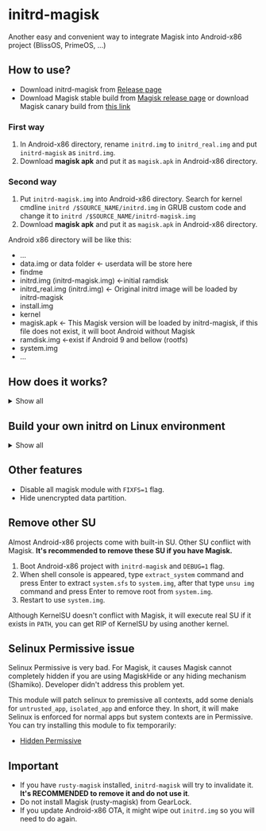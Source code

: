 # initrd-magisk
Another easy and convenient way to integrate Magisk into Android-x86 project (BlissOS, PrimeOS, ...)


## How to use?

- Download initrd-magisk from [Release page](https://github.com/HuskyDG/initrd-magisk/releases)
- Download Magisk stable build from [Magisk release page](https://github.com/topjohnwu/Magisk/releases/tag/v24.3) or download Magisk canary build from [this link](https://raw.githubusercontent.com/topjohnwu/magisk-files/canary/app-debug.apk)


### First way

1. In Android-x86 directory, rename `initrd.img` to `initrd_real.img` and put `initrd-magisk` as `initrd.img`.
2. Download **magisk apk** and put it as `magisk.apk` in Android-x86 directory.

### Second way

1. Put `initrd-magisk.img` into Android-x86 directory. Search for kernel cmdline `initrd /$SOURCE_NAME/initrd.img` in GRUB custom code and change it to `initrd /$SOURCE_NAME/initrd-magisk.img`
2. Download **magisk apk** and put it as `magisk.apk` in Android-x86 directory.


Android x86 directory will be like this:

- ...
- data.img or data folder ← userdata will be store here
- findme
- initrd.img (initrd-magisk.img) ←initial ramdisk
- initrd_real.img (initrd.img) ← Original initrd image will be loaded by initrd-magisk
- install.img
- kernel
- magisk.apk ← This Magisk version will be loaded by initrd-magisk, if this file does not exist, it will boot Android without Magisk
- ramdisk.img ←exist if Android 9 and bellow (rootfs)
- system.img
- ...


## How does it works?

<details>
<summary>Show all</summary>

### initrd-magisk boot stage

- System launched with **initrd-magisk** (`initrd.img`) unpacked into root directory in first stage, then unpack original `initrd_real.img` to root directory.
- Extract `magisk.apk` and put binaries into `/magisk`
- Put `99_magisk` script into `/scripts`
- Launch `init` script from original `initrd_real.img` and continue to boot.

### original initrd boot stage

- Execute `99_magisk` script to patch Android's root directory
  - Mount tmpfs on `/android/dev`.
  - **On rootfs (read-write rootdir)**, directly add magisk binaries into `/android/magisk` and inject magisk services into `/init.rc`. **On system-as-root (read-only rootdir)**, mount overlay on `/android/system/etc/init`, add magisk binaries into `/android/system/etc/init/magisk` and inject magisk services into  `/android/system/etc/init/magisk.rc`.
  - **Pre-init sepolicy patch**: Patch sepolicy file by using `magiskpolicy` tool, dump it into `/android/dev/.overlay/sepolicy` and mount bind on `/sepolicy` or vendor precompiled sepolicy.
  - Unmount `/android/dev`.
- `init` switch root directory to `/android` and execute `/init` to boot Android.

### Android boot stage

- Android boot with Magisk

</details>


## Build your own initrd on Linux environment

<details>
<summary>Show all</summary>

1. Prepare environment:
```
apt update; apt upgrade
pkg install git
pkg install cpio
```

2. Clone this repo by:

```
git clone http://github.com/huskydg/initrd-magisk
```

3. Change current directory to `~/initrd-magisk`:
```
cd ~/initrd-magisk
```

4. Build with these command:
```
chmod -R 777 *; ln -fs /bin/ld-linux.so.2 lib/ld-linux.so.2; find * | cpio -o -H newc | gzip > ../initrd-magisk.img
```
</details>

## Other features

- Disable all magisk module with `FIXFS=1` flag.
- Hide unencrypted data partition.

## Remove other SU

Almost Android-x86 projects come with built-in SU. Other SU conflict with Magisk. **It's recommended to remove these SU if you have Magisk.**

1. Boot Android-x86 project with `initrd-magisk` and `DEBUG=1` flag.
2. When shell console is appeared, type `extract_system` command and press Enter to extract `system.sfs` to `system.img`, after that type `unsu img` command and press Enter to remove root from `system.img`.
3. Restart to use `system.img`.

Although KernelSU doesn't conflict with Magisk, it will execute real SU if it exists in `PATH`, you can get RIP of KernelSU by using another kernel.

## Selinux Permissive issue

Selinux Permissive is very bad. For Magisk, it causes Magisk cannot completely hidden if you are using MagiskHide or any hiding mechanism (Shamiko). Developer didn't address this problem yet. 

This module will patch selinux to premissive all contexts, add some denials for `untrusted_app`, `isolated_app` and enforce they. In short, it will make Selinux is enforced for normal apps but system contexts are in Permissive. You can try installing this module to fix temporarily:

- [Hidden Permissive](https://huskydg.github.io/hidden_permissive)

## Important

- If you have `rusty-magisk` installed, `initrd-magisk` will try to invalidate it. **It's RECOMMENDED to remove it and do not use it**.
- Do not install Magisk (rusty-magisk) from GearLock.
- If you update Android-x86 OTA, it might wipe out `initrd.img` so you will need to do again.


